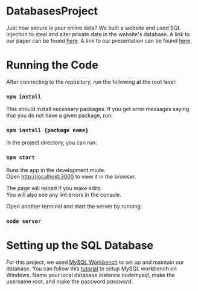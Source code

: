 # DatabasesProject
Just how secure is your online data?  We built a website and used SQL Injection to steal and alter private data in the website's database.  A link to our paper can be found [here](https://docs.google.com/document/d/19pUvf_Kk53pQMDVaDlpvup_pDUFb70mvgOwcqE3Ja6U/edit?usp=sharing).  A link to our presentation can be found [here](https://docs.google.com/presentation/d/13y7GKjgl4jdEsxMk1mM0r_UdmwwX2GFUT7vYhcCVv3Q/edit?usp=sharing). 


# Running the Code
After connecting to the repository, run the following at the root level:
### `npm install`

This should install necessary packages.  If you get error messages saying that you do not have a given package, run: 
### `npm install {package name}`

In the project directory, you can run:
### `npm start`

Runs the app in the development mode.<br>
Open [http://localhost:3000](http://localhost:3000) to view it in the browser.

The page will reload if you make edits.<br>
You will also see any lint errors in the console.

Open another terminal and start the server by running: 
### `node server`

# Setting up the SQL Database
For this project, we used [MySQL Workbench](https://dev.mysql.com/downloads/workbench/) to set up and maintain our database. You can follow this [tutorial](https://www.youtube.com/watch?v=iHTI_Nk7uwo) to setup MySQL workbench on Windows. Name your local database instance *nodemysql*, make the username *root*, and make the password *password*. 

